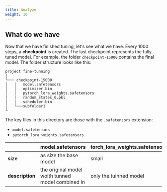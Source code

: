 ```yaml
---
title: Analyze 
weight: 10
---
```


## What do we have
Now that we have finished tuning, let's see what we have. Every 1000 steps, a **checkpoint** is created. The last checkpoint represents the fully tuned model. For example, the folder `checkpoint-15000` contains the final model. The folder structure looks like this:


```
project fine-tunning
│
└─── checkpoint-15000
│   │   model.safetensors
│   │   optimizer.bin
│   │   pytorch_lora_weights.safetensors
|   |   random_states_0.pkl
|   |   scheduler.bin
│   └───subfolder1
└
```

The key files in this directory are those with the `.safetensors` extension:  

- `model.safetensors`  
- `pytorch_lora_weights.safetensors` 



|  | model.safetensors|torch_lora_weights.safetensors |
|--|--|--|
| **size** |as size the base model  |	small|
| **description**|the original model woith tunned model combined in|	only the tuinned model|


